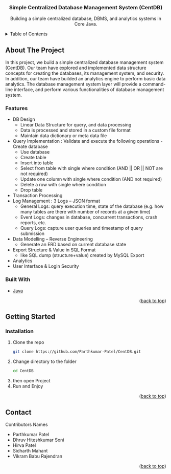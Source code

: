 <div id="top"></div>

<br />
<div align="center">
  
<h3 align="center">Simple Centralized Database Management System (CentDB)</h3>

  <p align="center">
    Building a simple centralized database, DBMS, and analytics systems in Core Java.
  </p>
</div>



<!-- TABLE OF CONTENTS -->
<details>
  <summary>Table of Contents</summary>
  <ol>
    <li>
      <a href="#about-the-project">About The Project</a>
      <ul>
		<li><a href="#features">Features</a></li>
        <li><a href="#built-with">Built With</a></li>
      </ul>
    </li>
    <li>
      <a href="#getting-started">Getting Started</a>
      <ul>
        <li><a href="#installation">Installation</a></li>
      </ul>
    </li>
    <li><a href="#contact">Contact</a></li>
  </ol>
</details>



<!-- ABOUT THE PROJECT -->
## About The Project

In this project, we build a simple centralized database management system (CentDB). Our team have explored and implemented data structure concepts for creating the databases, its management system, and security. In addition, our team have builded an analytics engine to perform basic data analytics. The database management system layer will provide a command-line interface, and perform various functionalities of database management system.
	
### Features

* DB Design
	- Linear Data Structure for query, and data processing
	- Data is processed and stored in a custom file format
	- Maintain data dictionary or meta data file
* Query Implementation : Validate and execute the following operations
	-Create database
	- Use database
	- Create table
	- Insert into table 
	- Select from table with single where condition (AND || OR || NOT are not required) 
	- Update one column with single where condition (AND not required)
	- Delete a row with single where condition
	- Drop table
* Transaction Processing
* Log Management : 3 Logs – JSON format
	- General Logs: query execution time, state of the database (e.g. how many tables are there with number of records at a given time)
	- Event Logs: changes in database, concurrent transactions, crash reports, etc.
	- Query Logs: capture user queries and timestamp of query submission
* Data Modelling – Reverse Engineering
	- Generate an ERD based on current database state
* Export Structure & Value in SQL Format
	- like SQL dump (structure+value) created by MySQL Export
* Analytics
* User Interface & Login Security

### Built With

* [Java](https://www.java.com/)

<p align="right">(<a href="#top">back to top</a>)</p>


<!-- GETTING STARTED -->
## Getting Started

### Installation

1. Clone the repo
   ```sh
   git clone https://github.com/Parthkumar-Patel/CentDB.git
   ```
2. Change directory to the folder
   ```sh
   cd CentDB
   ```
3. then open Project
4. Run and Enjoy
   
<p align="right">(<a href="#top">back to top</a>)</p>



<!-- CONTACT -->
## Contact

Contributors Names

* Parthkumar Patel
* Dhruv Hiteshkumar Soni
* Hirva Patel
* Sidharth Mahant
* Vikram Babu Rajendran

<p align="right">(<a href="#top">back to top</a>)</p>

